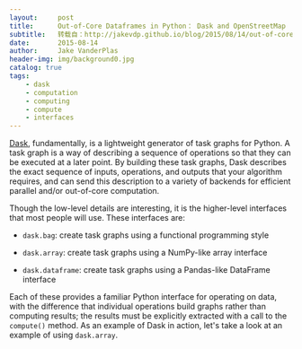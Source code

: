 ```yaml
---
layout:     post
title:      Out-of-Core Dataframes in Python： Dask and OpenStreetMap
subtitle:   转载自：http://jakevdp.github.io/blog/2015/08/14/out-of-core-dataframes-in-python/
date:       2015-08-14
author:     Jake VanderPlas
header-img: img/background0.jpg
catalog: true
tags:
    - dask
    - computation
    - computing
    - compute
    - interfaces
---
```


[Dask](http://dask.pydata.org/), fundamentally, is a lightweight generator of task graphs for Python.
A task graph is a way of describing a sequence of operations so that they can be executed at a later point.
By building these task graphs, Dask describes the exact sequence of inputs, operations, and outputs that your algorithm requires, and can send this description to a variety of backends for efficient parallel and/or out-of-core computation.

Though the low-level details are interesting, it is the higher-level interfaces that most people will use.
These interfaces are:

- `dask.bag`: create task graphs using a functional programming style

- `dask.array`: create task graphs using a NumPy-like array interface

- `dask.dataframe`: create task graphs using a Pandas-like DataFrame interface


Each of these provides a familiar Python interface for operating on data, with the difference that individual operations build graphs rather than computing results; the results must be explicitly extracted with a call to the `compute()` method.
As an example of Dask in action, let's take a look at an example of using `dask.array`.
